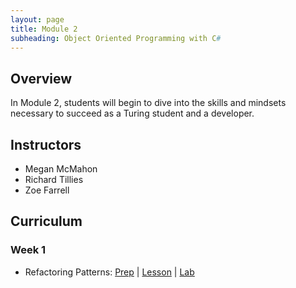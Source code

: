 ```yaml
---
layout: page
title: Module 2
subheading: Object Oriented Programming with C#
---
```


## Overview

In Module 2, students will begin to dive into the skills and mindsets necessary to succeed as a Turing student and a developer.

## Instructors

* Megan McMahon
* Richard Tillies
* Zoe Farrell

## Curriculum

### Week 1
* Refactoring Patterns: [Prep](./preparation/Week1/RefactoringPatterns) &#124; [Lesson](./lessons/Week1/RefactoringPatterns) &#124; [Lab](./labs/Week1/RefactoringPatterns)
